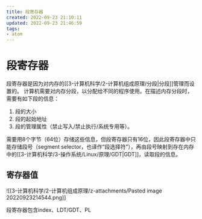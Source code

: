 ```yaml
---
title: 段寄存器
created: 2022-09-23 21:10:11
updated: 2022-09-23 21:46:59
tags: 
- atom
---
```


# 段寄存器

段寄存器是因为对内存的[[3-计算机科学/2-计算机组成原理/分段|分段]]管理而设置的。
计算机需要对内存分段，以分配给不同的程序使用。在描述内存分段时，需要有如下段的信息：
1. 段的大小
2. 段的起始地址
3. 段的管理属性（禁止写入/禁止执行/系统专用等）。

需要用8个字节（64位）存储这些信息，但段寄存器只有16位，因此段寄存器中只能存储段号（segment selector，也译作“段选择符”），再由段号映射到存在内存中的[[3-计算机科学/3-操作系统/Linux/原理/GDT|GDT]]，读取段的信息。

## 寄存器值

![[3-计算机科学/2-计算机组成原理/z-attachments/Pasted image 20220923214544.png]]

段寄存器包含index、LDT/GDT、PL
